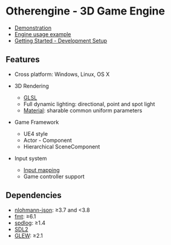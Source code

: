# Otherengine - 3D Game Engine

* [Demonstration](https://www.youtube.com/playlist?list=PLRimg1E-To2HJn1jtpYQXFujjI4dbRUsY)
* [Engine usage example](https://github.com/Othereum/Otherengine-TestGame)
* [Getting Started - Development Setup](Docs/English/Development%20Setup.md)

## Features

* Cross platform: Windows, Linux, OS X

* 3D Rendering
  * [GLSL](https://github.com/Othereum/Otherengine/wiki/Shader-programming)
  * Full dynamic lighting: directional, point and spot light
  * [Material](https://github.com/Othereum/Otherengine/wiki/Graphic-Assets#material): sharable common uniform parameters

* Game Framework
  * UE4 style
  * Actor - Component
  * Hierarchical SceneComponent

* Input system
  * [Input mapping](https://github.com/Othereum/Otherengine/wiki/Input-mapping-config)
  * Game controller support

## Dependencies

* [nlohmann-json](https://github.com/nlohmann/json): ≥3.7 and <3.8
* [fmt](https://github.com/fmtlib/fmt): ≥6.1
* [spdlog](https://github.com/gabime/spdlog): ≥1.4
* [SDL2](https://www.libsdl.org/download-2.0.php)
* [GLEW](https://github.com/nigels-com/glew): ≥2.1
